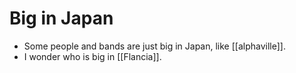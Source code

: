 # Big in Japan

- Some people and bands are just big in Japan, like [[alphaville]].
- I wonder who is big in [[Flancia]].


